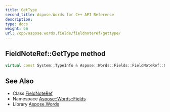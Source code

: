 ```yaml
---
title: GetType
second_title: Aspose.Words for C++ API Reference
description: 
type: docs
weight: 66
url: /cpp/aspose.words.fields/fieldnoteref/gettype/
---
```

## FieldNoteRef::GetType method




```cpp
virtual const System::TypeInfo & Aspose::Words::Fields::FieldNoteRef::GetType() const override
```

## See Also

* Class [FieldNoteRef](../)
* Namespace [Aspose::Words::Fields](../../)
* Library [Aspose.Words](../../../)
